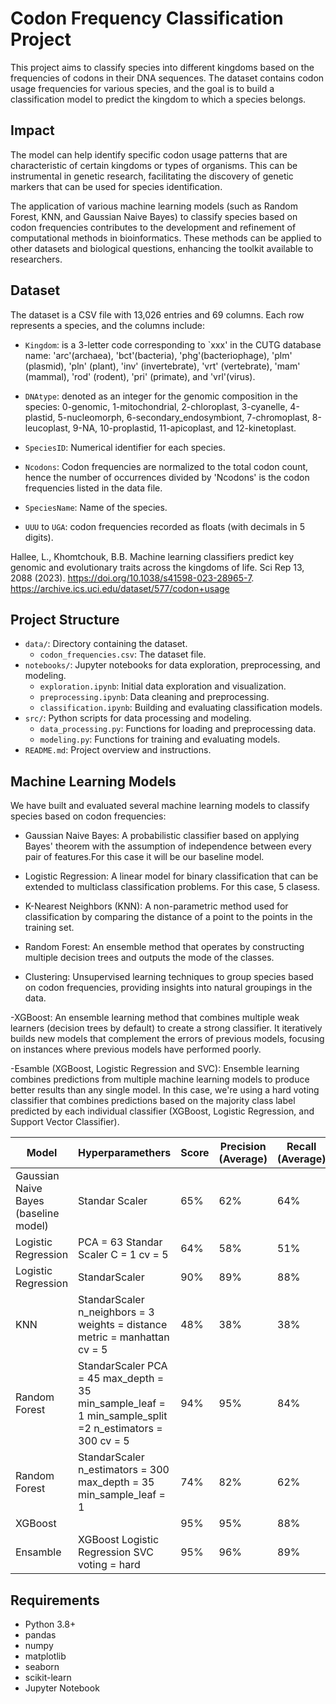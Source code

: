 # Codon Frequency Classification Project

This project aims to classify species into different kingdoms based on the frequencies of codons in their DNA sequences. The dataset contains codon usage frequencies for various species, and the goal is to build a classification model to predict the kingdom to which a species belongs.

## Impact 

The model can help identify specific codon usage patterns that are characteristic of certain kingdoms or types of organisms. This can be instrumental in genetic research, facilitating the discovery of genetic markers that can be used for species identification. 

The application of various machine learning models (such as Random Forest, KNN, and Gaussian Naive Bayes) to classify species based on codon frequencies contributes to the development and refinement of computational methods in bioinformatics. These methods can be applied to other datasets and biological questions, enhancing the toolkit available to researchers.

## Dataset

The dataset is a CSV file with 13,026 entries and 69 columns. Each row represents a species, and the columns include:

- `Kingdom`: is a 3-letter code corresponding to `xxx' in the CUTG database name: 'arc'(archaea), 'bct'(bacteria), 'phg'(bacteriophage), 'plm' (plasmid), 'pln' (plant), 'inv' (invertebrate), 'vrt' (vertebrate), 'mam' (mammal), 'rod' (rodent), 'pri' (primate), and 'vrl'(virus).

- `DNAtype`: denoted as an integer for the genomic composition in the species: 0-genomic, 1-mitochondrial, 2-chloroplast, 3-cyanelle, 4-plastid, 5-nucleomorph, 6-secondary_endosymbiont, 7-chromoplast, 8-leucoplast, 9-NA, 10-proplastid, 11-apicoplast, and 12-kinetoplast.

- `SpeciesID`: Numerical identifier for each species.

- `Ncodons`: Codon frequencies are normalized to the total codon count, hence the number of occurrences divided by 'Ncodons' is the codon frequencies listed in the data file. 

- `SpeciesName`: Name of the species.

- `UUU` to `UGA`: codon frequencies recorded as floats (with decimals in 5 digits).


Hallee, L., Khomtchouk, B.B. Machine learning classifiers predict key genomic and evolutionary traits across the kingdoms of life. Sci Rep 13, 2088 (2023). https://doi.org/10.1038/s41598-023-28965-7.
https://archive.ics.uci.edu/dataset/577/codon+usage


## Project Structure

- `data/`: Directory containing the dataset.
  - `codon_frequencies.csv`: The dataset file.
- `notebooks/`: Jupyter notebooks for data exploration, preprocessing, and modeling.
  - `exploration.ipynb`: Initial data exploration and visualization.
  - `preprocessing.ipynb`: Data cleaning and preprocessing.
  - `classification.ipynb`: Building and evaluating classification models.
- `src/`: Python scripts for data processing and modeling.
  - `data_processing.py`: Functions for loading and preprocessing data.
  - `modeling.py`: Functions for training and evaluating models.
- `README.md`: Project overview and instructions.

## Machine Learning Models
We have built and evaluated several machine learning models to classify species based on codon frequencies:

- Gaussian Naive Bayes: A probabilistic classifier based on applying Bayes' theorem with the assumption of independence between every pair of features.For this case it will be our baseline model. 

- Logistic Regression: A linear model for binary classification that can be extended to multiclass classification problems. For this case, 5 clasess. 

- K-Nearest Neighbors (KNN): A non-parametric method used for classification by comparing the distance of a point to the points in the training set.

- Random Forest: An ensemble method that operates by constructing multiple decision trees and outputs the mode of the classes.

- Clustering: Unsupervised learning techniques to group species based on codon frequencies, providing insights into natural groupings in the data.

-XGBoost: An ensemble learning method that combines multiple weak learners (decision trees by default) to create a strong classifier. It iteratively builds new models that complement the errors of previous models, focusing on instances where previous models have performed poorly.

-Esamble (XGBoost, Logistic Regression and SVC): Ensemble learning combines predictions from multiple machine learning models to produce better results than any single model. In this case, we're using a hard voting classifier that combines predictions based on the majority class label predicted by each individual classifier (XGBoost, Logistic Regression, and Support Vector Classifier).

| Model                                 | Hyperparamethers                                                                                         | Score | Precision (Average) | Recall (Average) |
|---------------------------------------|----------------------------------------------------------------------------------------------------------|-------|---------------------|------------------|
| Gaussian Naive Bayes (baseline model) | Standar Scaler                                                                                           | 65%   | 62%                 | 64%              |
| Logistic Regression                   | PCA = 63  Standar Scaler C = 1 cv = 5                                                                    | 64%   | 58%                 | 51%              |
| Logistic Regression                   | StandarScaler                                                                                            | 90%   | 89%                 | 88%              |
| KNN                                   | StandarScaler n_neighbors = 3 weights = distance metric = manhattan cv = 5                               | 48%   | 38%                 | 38%              |
| Random Forest                         | StandarScaler PCA = 45 max_depth = 35  min_sample_leaf = 1 min_sample_split =2 n_estimators = 300 cv = 5 | 94%   | 95%                 | 84%              |
| Random Forest                         | StandarScaler n_estimators = 300 max_depth = 35 min_sample_leaf = 1                                      | 74%   | 82%                 | 62%              |
| XGBoost                               |                                                                                                          | 95%   | 95%                 | 88%              |
| Ensamble                              | XGBoost Logistic Regression SVC voting = hard                                                            | 95%   | 96%                 | 89%              |

## Requirements

- Python 3.8+
- pandas
- numpy
- matplotlib
- seaborn
- scikit-learn
- Jupyter Notebook

